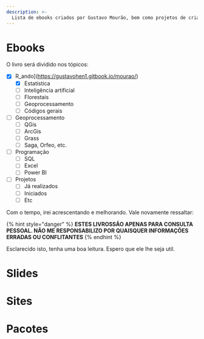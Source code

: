 ```yaml
---
description: >-
  Lista de ebooks criados por Gustavo Mourão, bem como projetos de criação de novos ebooks 
---
```


# Ebooks

O livro será dividido nos tópicos:

* [x] R_ando](https://gustavohen1.gitbook.io/mourao/)
  * [x] Estatistica
  * [ ] Inteligência artíficial
  * [ ] Florestais
  * [ ] Geoprocessamento
  * [ ] Códigos gerais
* [ ] Geoprocessamento
  * [ ] QGis
  * [ ] ArcGis
  * [ ] Grass
  * [ ] Saga, Orfeo, etc.
* [ ] Programação
  * [ ] SQL
  * [ ] Excel
  * [ ] Power BI
* [ ] Projetos
  * [ ] Já realizados
  * [ ] Iniciados
  * [ ] Etc

Com o tempo, irei acrescentando e melhorando. Vale novamente ressaltar: 

{% hint style="danger" %}
**ESTES LIVROSSÃO APENAS PARA CONSULTA PESSOAL. NÃO ME RESPONSABILIZO POR QUAISQUER INFORMAÇÕES ERRADAS OU CONFLITANTES**
{% endhint %}

Esclarecido isto, tenha uma boa leitura. Espero que ele lhe seja util.

# Slides

# Sites

# Pacotes
